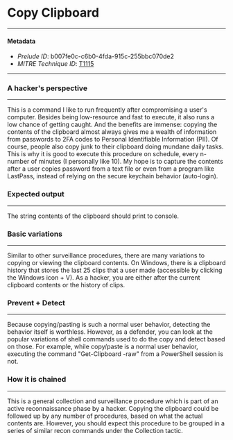 
# Copy Clipboard

---

#### Metadata

- *Prelude ID*: b007fe0c-c6b0-4fda-915c-255bbc070de2
- *MITRE Technique ID*: [T1115](https://attack.mitre.org/techniques/T1115/)

---

### A hacker's perspective

---

This is a command I like to run frequently after compromising a user's computer. Besides being low-resource and fast to execute, it also runs a low chance of getting caught. And the benefits are immense: copying the contents of the clipboard almost always gives me a wealth of information from passwords to 2FA codes to Personal Identifiable Information (PII). Of course, people also copy junk to their clipboard doing mundane daily tasks. This is why it is good to execute this procedure on schedule, every n-number of minutes (I personally like 10). My hope is to capture the contents after a user copies password from a text file or even from a program like LastPass, instead of relying on the secure keychain behavior (auto-login).
### Expected output

---

The string contents of the clipboard should print to console.

### Basic variations

---

Similar to other surveillance procedures, there are many variations to copying or viewing the clipboard contents. On Windows, there is a clipboard history that stores the last 25 clips that a user made (accessible by clicking the Windows icon + V). As a hacker, you are either after the current clipboard contents or the history of clips.

### Prevent + Detect

---

Because copying/pasting is such a normal user behavior, detecting the behavior itself is worthless. However, as a defender, you can look at the popular variations of shell commands used to do the copy and detect based on those. For example, while copy/paste is a normal user behavior, executing the command "Get-Clipboard -raw" from a PowerShell session is not.

### How it is chained

---

This is a general collection and surveillance procedure which is part of an active reconnaissance phase by a hacker. Copying the clipboard could be followed up by any number of procedures, based on what the actual contents are. However, you should expect this procedure to be grouped in a series of similar recon commands under the Collection tactic.